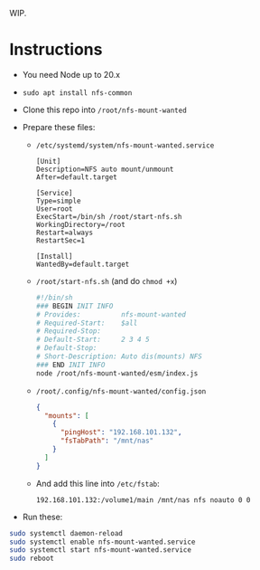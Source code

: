 WIP.

# Instructions

- You need Node up to 20.x
- `sudo apt install nfs-common`
- Clone this repo into `/root/nfs-mount-wanted`
- Prepare these files:

  - `/etc/systemd/system/nfs-mount-wanted.service`
    ```
    [Unit]
    Description=NFS auto mount/unmount
    After=default.target

    [Service]
    Type=simple
    User=root
    ExecStart=/bin/sh /root/start-nfs.sh
    WorkingDirectory=/root
    Restart=always
    RestartSec=1

    [Install]
    WantedBy=default.target
    ```
  - `/root/start-nfs.sh` (and do `chmod +x`)
    ```bash
    #!/bin/sh
    ### BEGIN INIT INFO
    # Provides:          nfs-mount-wanted
    # Required-Start:    $all
    # Required-Stop:
    # Default-Start:     2 3 4 5
    # Default-Stop:
    # Short-Description: Auto dis(mounts) NFS
    ### END INIT INFO
    node /root/nfs-mount-wanted/esm/index.js
    ```
  - `/root/.config/nfs-mount-wanted/config.json`
    ```json
    {
      "mounts": [
        {
          "pingHost": "192.168.101.132",
          "fsTabPath": "/mnt/nas"
        }
      ]
    }
    ```
  - And add this line into `/etc/fstab`:
    ```
    192.168.101.132:/volume1/main /mnt/nas nfs noauto 0 0
    ```
- Run these:
```bash
sudo systemctl daemon-reload
sudo systemctl enable nfs-mount-wanted.service
sudo systemctl start nfs-mount-wanted.service
sudo reboot
```
